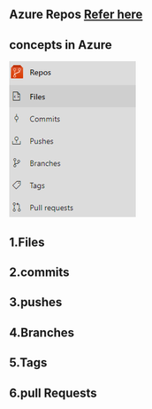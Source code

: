 ## Azure Repos [Refer here](https://docs.microsoft.com/en-us/azure/devops/repos/git/overview?view=azure-devops)

## concepts in Azure 
![preview](./images/repos.png)


## 1.Files
## 2.commits
## 3.pushes
## 4.Branches
## 5.Tags
## 6.pull Requests

